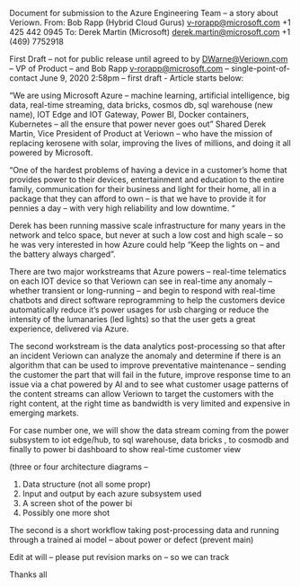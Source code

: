 Document for submission to the Azure Engineering Team – a story about Veriown.
From: Bob Rapp (Hybrid Cloud Gurus) v-rorapp@microsoft.com +1 425 442 0945
To: Derek Martin (Microsoft) derek.martin@microsoft.com  +1 (469) 7752918

First Draft – not for public release until agreed to by DWarne@Veriown.com – VP of Product – and Bob Rapp v-rorapp@microsoft.com – single-point-of-contact
June 9, 2020 2:58pm – first draft - 
Article starts below:

“We are using Microsoft Azure – machine learning, artificial intelligence, big data, real-time streaming, data bricks, cosmos db, sql warehouse (new name), IOT Edge and IOT Gateway, Power BI,  Docker containers, Kubernetes – all the ensure that power never goes out”  Shared Derek Martin, Vice President of Product at Veriown – who have the mission of replacing kerosene with solar, improving the lives of millions, and doing it all powered by Microsoft.

“One of the hardest problems of having a device in a customer’s home that provides power to their devices, entertainment and education to the entire family, communication for their business and light for their home, all in a package that they can afford to own – is that we have to provide it for pennies a day – with very high reliability and low downtime. “

Derek has been running massive scale infrastructure for many years in the network and telco space, but never at such a low cost and high scale – so he was very interested in how Azure could help “Keep the lights on – and the battery always charged”.  

There are two major workstreams that Azure powers – real-time telematics on each IOT device so that Veriown can see in real-time any anomaly – whether transient or long-running – and begin to respond with real-time chatbots and direct software reprogramming to help the customers device automatically reduce it’s power usages for usb charging or reduce the intensity of the lumanaries (led lights) so that the user gets a great experience, delivered via Azure.

The second workstream is the data analytics post-processing so that after an incident Veriown can analyze the anomaly and determine if there is an algorithm that can be used to improve preventative maintenance – sending the customer the part that will fail in the future, improve response time to an issue via a chat powered by AI and to see what customer usage patterns of the content streams can allow Veriown to target the customers with the right content, at the right time as bandwidth is very limited and expensive in emerging markets.

For case number one, we will show the data stream coming from the power subsystem to iot edge/hub, to sql warehouse, data bricks , to cosmodb and finally to power bi dashboard to show real-time customer view 

(three or four architecture  diagrams – 
1.	Data structure (not all some propr)
2.	Input and output by each azure subsystem used 
3.	A screen shot of the power bi 
4.	Possibly one more shot 

The second is a short workflow taking post-processing data and running through a trained ai model – about power or defect (prevent main)

Edit at will – please put revision marks on – so we can track

Thanks all 

